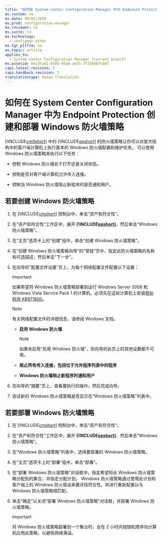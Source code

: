 ```yaml
---
title: "如何在 System Center Configuration Manager 中为 Endpoint Protection 创建和部署 Windows 防火墙策略"
ms.custom: na
ms.date: 09/02/2016
ms.prod: configuration-manager
ms.reviewer: na
ms.suite: na
ms.technology: 
  - configmgr-other
ms.tgt_pltfrm: na
ms.topic: article
applies_to: 
  - System Center Configuration Manager (current branch)
ms.assetid: 6ecdfad1-6305-45a8-ae75-3f33b967cb8f
caps.latest.revision: 5
caps.handback.revision: 5
translationtype: Human Translation
---
```

# 如何在 System Center Configuration Manager 中为 Endpoint Protection 创建和部署 Windows 防火墙策略
[!INCLUDE[cm5short](../LocTest/includes/cm5short_md.md)] 中的 [!INCLUDE[epshort](../LocTest/includes/epshort_md.md)] 的防火墙策略让你可以对层次结构中的客户端计算机上执行基本的 Windows 防火墙配置和维护任务。 可以使用 Windows 防火墙策略来执行以下任务：  
  
-   控制 Windows 防火墙处于打开还是关闭状态。  
  
-   控制是否对客户端计算机允许传入连接。  
  
-   控制当 Windows 防火墙阻止新程序时是否通知用户。  
  
##  <a name="BKMK_Create"></a> 若要创建 Windows 防火墙策略  
  
1.  在 [!INCLUDE[cmshort](../LocTest/includes/cmshort_md.md)] 控制台中，单击“资产和符合性”。  
  
2.  在“资产和符合性”工作区中，展开 **[!INCLUDE[epshort](../LocTest/includes/epshort_md.md)]**，然后单击“Windows 防火墙策略”。  
  
3.  在“主页”选项卡上的“创建”组中，单击“创建 Windows 防火墙策略”。  
  
4.  在“创建 Windows 防火墙策略向导”的“常规”页中，指定此防火墙策略的名称和可选描述，然后单击“下一步”。  
  
5.  在向导的“配置文件设置”页上，为每个网络配置文件配置以下设置：  
  
    > [!IMPORTANT]  
    >  如果希望将 Windows 防火墙策略部署到运行 Windows Server 2008 和 Windows Vista Service Pack 1 的计算机，必须先在这些计算机上安装[修补程序 KB971800](http://go.microsoft.com/fwlink/p/?LinkId=231239)。  
  
    > [!NOTE]  
    >  有关网络配置文件的详细信息，请参阅 Windows 文档。  
  
    -   **启用 Windows 防火墙**  
  
        > [!NOTE]  
        >  如果未启用“启用 Windows 防火墙”，则向导的此页上的其他设置都不可用。  
  
    -   **阻止所有传入连接，包括位于允许程序列表中的程序**  
  
    -   **Windows 防火墙阻止新程序时通知用户**  
  
6.  在向导的“摘要”页上，查看要执行的操作，然后完成向导。  
  
7.  验证新的 Windows 防火墙策略是否显示在“Windows 防火墙策略”列表中。  
  
##  <a name="BKMK_Assign"></a> 若要部署 Windows 防火墙策略  
  
1.  在 [!INCLUDE[cmshort](../LocTest/includes/cmshort_md.md)] 控制台中，单击“资产和符合性”。  
  
2.  在“资产和符合性”工作区中，展开 **[!INCLUDE[epshort](../LocTest/includes/epshort_md.md)]**，然后单击“Windows 防火墙策略”。  
  
3.  在“Windows 防火墙策略”列表中，选择要部署的 Windows 防火墙策略。  
  
4.  在“主页”选项卡上的“部署”组中，单击“部署”。  
  
5.  在“部署 Windows 防火墙策略”对话框中，指定希望将此 Windows 防火墙策略分配到的集合，并指定分配计划。 Windows 防火墙策略通过使用此计划和客户端上的 Windows 防火墙设来置评估符合性，并进行重新配置以与 Windows 防火墙策略相匹配。  
  
6.  单击“确定”以关闭“部署 Windows 防火墙策略”对话框，并部署 Windows 防火墙策略。  
  
    > [!IMPORTANT]  
    >  将 Windows 防火墙策略部署到一个集合时，会在 2 小时内按随机顺序向计算机应用此策略，以避免网络满溢。
